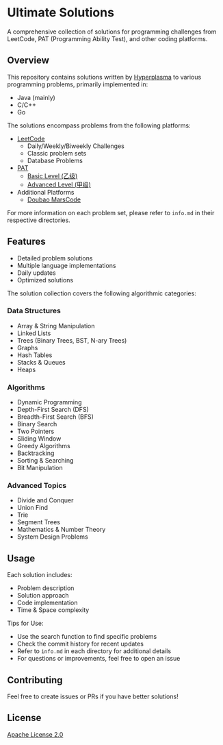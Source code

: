 # Ultimate Solutions

A comprehensive collection of solutions for programming challenges from LeetCode, PAT (Programming Ability Test), and other coding platforms.



## Overview

This repository contains solutions written by <a href="https://www.hyperplasma.top/category/dev/">Hyperplasma</a> to various programming problems, primarily implemented in:

- Java (mainly)
- C/C++
- Go

The solutions encompass problems from the following platforms:

- <a href="https://leetcode.cn/problemset/">LeetCode</a>
  - Daily/Weekly/Biweekly Challenges
  - Classic problem sets
  - Database Problems
- <a href="https://pintia.cn/problem-sets/dashboard">PAT</a>
  - <a href="https://pintia.cn/problem-sets/994805260223102976/exam/problems/type/7">Basic Level (乙级)</a>
  - <a href="https://pintia.cn/problem-sets/994805342720868352/exam/problems/type/7">Advanced Level (甲级)</a>
- Additional Platforms
  - <a href="https://juejin.cn/problemset">Doubao MarsCode</a>

For more information on each problem set, please refer to `info.md` in their respective directories.

## Features

- Detailed problem solutions
- Multiple language implementations
- Daily updates
- Optimized solutions

The solution collection covers the following algorithmic categories:

### Data Structures
- Array & String Manipulation
- Linked Lists
- Trees (Binary Trees, BST, N-ary Trees)
- Graphs
- Hash Tables
- Stacks & Queues
- Heaps

### Algorithms
- Dynamic Programming
- Depth-First Search (DFS)
- Breadth-First Search (BFS)
- Binary Search
- Two Pointers
- Sliding Window
- Greedy Algorithms
- Backtracking
- Sorting & Searching
- Bit Manipulation

### Advanced Topics
- Divide and Conquer
- Union Find
- Trie
- Segment Trees
- Mathematics & Number Theory
- System Design Problems

## Usage

Each solution includes:

- Problem description
- Solution approach
- Code implementation
- Time & Space complexity

Tips for Use:

- Use the search function to find specific problems
- Check the commit history for recent updates
- Refer to `info.md` in each directory for additional details
- For questions or improvements, feel free to open an issue

## Contributing

Feel free to create issues or PRs if you have better solutions!


## License

[Apache License 2.0](LICENSE)
